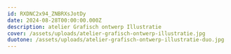 ```yaml
---
id: RXDNC2x94_ZNBRXsJotDy
date: 2024-08-28T00:00:00.000Z
description: atelier Grafisch ontwerp Illustratie
cover: /assets/uploads/atelier-grafisch-ontwerp-illustratie.jpg
duotone: /assets/uploads/atelier-grafisch-ontwerp-illustratie-duo.jpg
---
```

